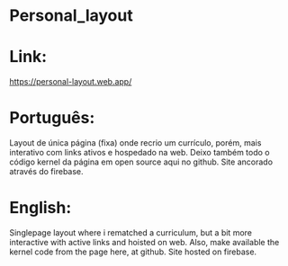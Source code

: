 # Personal_layout
 <h1>Link:</h1>
<a href="https://personal-layout.web.app/" target="_blank">https://personal-layout.web.app/</a>
 <h1>Português:</h1>
 <div>Layout de única página (fixa) onde recrio um currículo, porém, mais interativo com links ativos e hospedado na web. Deixo também todo o código kernel da página em open source aqui no github. Site ancorado através do firebase.</div>
<h1>English: </h1>
<div>Singlepage layout where i rematched a curriculum, but a bit more interactive with active links and hoisted on web. Also, make available the kernel code from the page here, at github. Site hosted on firebase.</div>



